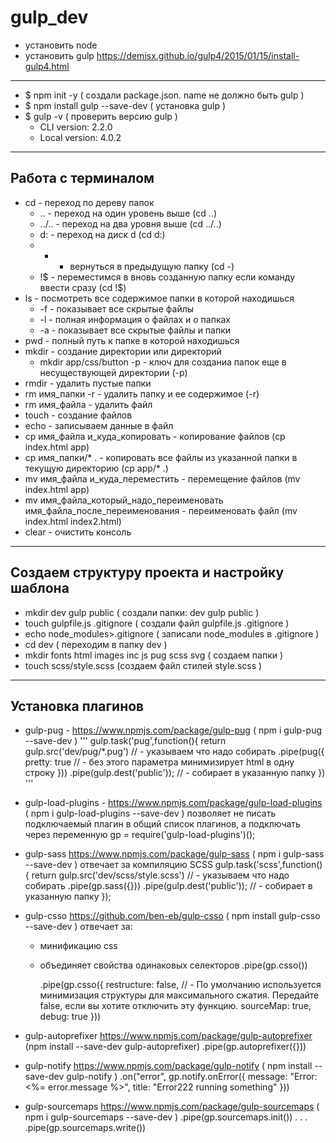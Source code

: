 # gulp_dev
* установить node
* установить gulp <https://demisx.github.io/gulp4/2015/01/15/install-gulp4.html>

---

* $ npm init -y ( создали package.json. name не должно быть gulp )
* $ npm install gulp --save-dev ( установка gulp )
* $ gulp -v ( проверить версию gulp )
  - CLI version: 2.2.0
  - Local version: 4.0.2

---
## Работа с терминалом
- cd - переход по дереву папок
  - .. - переход на один уровень выше (cd ..)
  - ../.. - переход на два уровня выше (cd ../..)
  - d: - переход на диск d (cd d:)
  - - - вернуться в предыдущую папку (cd -)
  - !$ - переместимся в вновь созданную папку если команду ввести сразу (cd !$)
- ls - посмотреть все содержимое папки в которой находишься
  - -f - показывает все скрытые файлы
  - -l - полная информация о файлах и о папках
  - -a - показывает все скрытые файлы и папки
- pwd - полный путь к папке в которой находишься
- mkdir - создание директории или директорий
  - mkdir app/css/button -p - ключ для созданиа папок еще в несуществующей директории (-p)
- rmdir - удалить пустые папки
- rm имя_папки -r - удалить папку и ее содержимое (-r)
- rm имя_файла - удалить файл
- touch - создание файлов
- echo - записываем данные в файл
- cp имя_файла и_куда_копировать - копирование файлов (cp index.html app)
- cp имя_папки/* . - копировать все файлы из указанной папки в текущую директорию (cp app/* .)
- mv имя_файла и_куда_переместить - перемещение файлов (mv index.html app)
- mv имя_файла_который_надо_переименовать имя_файла_после_переименования - переименовать файл (mv index.html index2.html)
- clear - очистить консоль
---

## Создаем структуру проекта и настройку шаблона
* mkdir dev gulp public ( создали папки: dev gulp public )
* touch gulpfile.js .gitignore ( создали файл gulpfile.js .gitignore )
* echo node_modules>.gitignore ( записали node_modules в .gitignore )
* cd dev ( переходим в папку dev )
* mkdir fonts html images inc js pug scss svg ( создаем папки )
* touch scss/style.scss (coздаем файл стилей style.scss )
---

## Установка плагинов
* gulp-pug - <https://www.npmjs.com/package/gulp-pug> ( npm i gulp-pug --save-dev )
'''
    gulp.task('pug',function(){
      return gulp.src('dev/pug/*.pug') // - указываем что надо собирать
        .pipe(pug({
          pretty: true // - без этого параметра минимизирует html в одну строку
        }))
        .pipe(gulp.dest('public')); // - собирает в указанную папку
    })
'''
* gulp-load-plugins - <https://www.npmjs.com/package/gulp-load-plugins> ( npm i gulp-load-plugins --save-dev )
  позволяет не писать подключаемый плагин в общий список плагинов, а подключать через переменную
    gp   = require('gulp-load-plugins')();

* gulp-sass <https://www.npmjs.com/package/gulp-sass> ( npm i gulp-sass --save-dev )
  отвечает за компиляцию SCSS
    gulp.task('scss',function(){
      return gulp.src('dev/scss/style.scss') // - указываем что надо собирать
        .pipe(gp.sass({}))
        .pipe(gulp.dest('public')); // - собирает в указанную папку
    });

* gulp-csso <https://github.com/ben-eb/gulp-csso> ( npm install gulp-csso --save-dev )
  отвечает за:
  - минификацию css
  - объединяет свойства одинаковых селекторов
    .pipe(gp.csso())

    .pipe(gp.csso({
      restructure: false, // - По умолчанию используется минимизация структуры для максимального сжатия. Передайте false, если вы хотите отключить эту функцию.
      sourceMap: true,
      debug: true
    }))

* gulp-autoprefixer <https://www.npmjs.com/package/gulp-autoprefixer> (npm install --save-dev gulp-autoprefixer)
    .pipe(gp.autoprefixer({}))

* gulp-notify <https://www.npmjs.com/package/gulp-notify> ( npm install --save-dev gulp-notify )
    .on("error", gp.notify.onError({
      message: "Error: <%= error.message %>",
      title: "Error222 running something"
    }))

* gulp-sourcemaps <https://www.npmjs.com/package/gulp-sourcemaps> ( npm i gulp-sourcemaps --save-dev )
    .pipe(gp.sourcemaps.init())
    .
    .
    .
    .pipe(gp.sourcemaps.write())